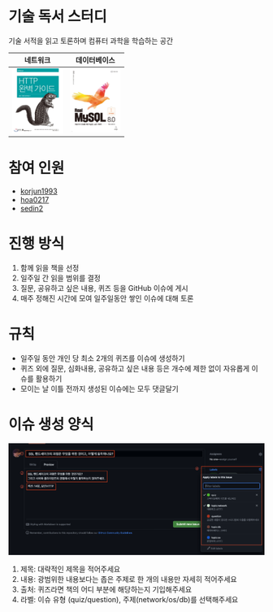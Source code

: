 # 기술 독서 스터디

기술 서적을 읽고 토론하며 컴퓨터 과학을 학습하는 공간

|네트워크| 데이터베이스                                |
|---|---------------------------------------|
|<img src="httpguide.jpeg" width="100">|<img src="real_mysql.jpeg" width="100">|



# 참여 인원
- [korjun1993](https://github.com/korjun1993)
- [hoa0217](https://github.com/hoa0217)
- [sedin2](https://github.com/sedin2)

# 진행 방식
1. 함께 읽을 책을 선정
2. 일주일 간 읽을 범위를 결정
3. 질문, 공유하고 싶은 내용, 퀴즈 등을 GitHub 이슈에 게시 
4. 매주 정해진 시간에 모여 일주일동안 쌓인 이슈에 대해 토론

# 규칙
- 일주일 동안 개인 당 최소 2개의 퀴즈를 이슈에 생성하기
- 퀴즈 외에 질문, 심화내용, 공유하고 싶은 내용 등은 개수에 제한 없이 자유롭게 이슈를 활용하기
- 모이는 날 이틀 전까지 생성된 이슈에는 모두 댓글달기

# 이슈 생성 양식

![img.png](issue_rule.png)

1. 제목: 대략적인 제목을 적어주세요
2. 내용: 광범위한 내용보다는 좁은 주제로 한 개의 내용만 자세히 적어주세요
3. 출처: 퀴즈라면 책의 어디 부분에 해당하는지 기입해주세요
4. 라벨: 이슈 유형 (quiz/question), 주제(network/os/db)를 선택해주세요
